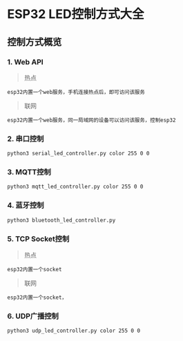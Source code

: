 # ESP32 LED控制方式大全

## 控制方式概览
### 1. Web API
>热点
```
esp32内置一个web服务，手机连接热点后，即可访问该服务
```
>联网
```
esp32内置一个web服务，同一局域网的设备可以访问该服务，控制esp32
```
### 2. 串口控制
```
python3 serial_led_controller.py color 255 0 0
```
### 3. MQTT控制
```
python3 mqtt_led_controller.py color 255 0 0
```
### 4. 蓝牙控制
```
python3 bluetooth_led_controller.py
```
### 5. TCP Socket控制
>热点
```
esp32内置一个socket
```
>联网
```
esp32内置一个socket，
```
### 6. UDP广播控制
```
python3 udp_led_controller.py color 255 0 0
```
